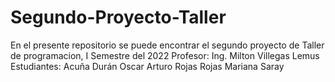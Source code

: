 # Segundo-Proyecto-Taller
En el presente repositorio se puede encontrar el segundo proyecto de Taller de programacion, I Semestre del 2022 
Profesor: Ing. Milton Villegas Lemus
Estudiantes: 
Acuña Durán Oscar Arturo
Rojas Rojas Mariana Saray
